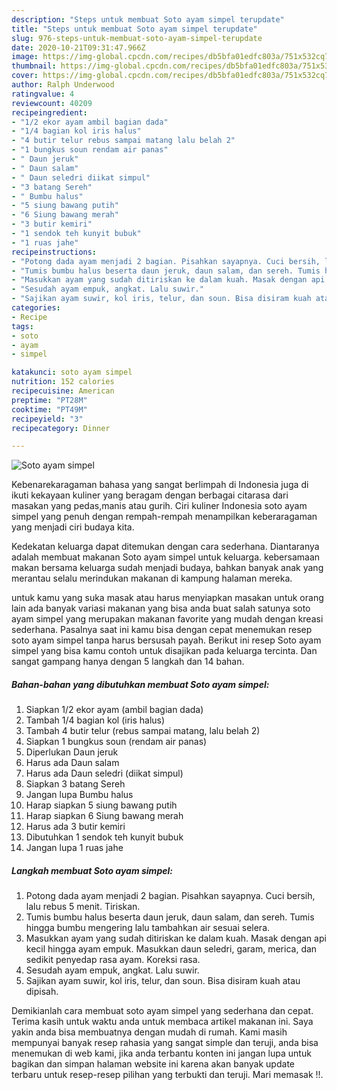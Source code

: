 ```yaml
---
description: "Steps untuk membuat Soto ayam simpel terupdate"
title: "Steps untuk membuat Soto ayam simpel terupdate"
slug: 976-steps-untuk-membuat-soto-ayam-simpel-terupdate
date: 2020-10-21T09:31:47.966Z
image: https://img-global.cpcdn.com/recipes/db5bfa01edfc803a/751x532cq70/soto-ayam-simpel-foto-resep-utama.jpg
thumbnail: https://img-global.cpcdn.com/recipes/db5bfa01edfc803a/751x532cq70/soto-ayam-simpel-foto-resep-utama.jpg
cover: https://img-global.cpcdn.com/recipes/db5bfa01edfc803a/751x532cq70/soto-ayam-simpel-foto-resep-utama.jpg
author: Ralph Underwood
ratingvalue: 4
reviewcount: 40209
recipeingredient:
- "1/2 ekor ayam ambil bagian dada"
- "1/4 bagian kol iris halus"
- "4 butir telur rebus sampai matang lalu belah 2"
- "1 bungkus soun rendam air panas"
- " Daun jeruk"
- " Daun salam"
- " Daun seledri diikat simpul"
- "3 batang Sereh"
- " Bumbu halus"
- "5 siung bawang putih"
- "6 Siung bawang merah"
- "3 butir kemiri"
- "1 sendok teh kunyit bubuk"
- "1 ruas jahe"
recipeinstructions:
- "Potong dada ayam menjadi 2 bagian. Pisahkan sayapnya. Cuci bersih, lalu rebus 5 menit. Tiriskan."
- "Tumis bumbu halus beserta daun jeruk, daun salam, dan sereh. Tumis hingga bumbu mengering lalu tambahkan air sesuai selera."
- "Masukkan ayam yang sudah ditiriskan ke dalam kuah. Masak dengan api kecil hingga ayam empuk. Masukkan daun seledri, garam, merica, dan sedikit penyedap rasa ayam. Koreksi rasa."
- "Sesudah ayam empuk, angkat. Lalu suwir."
- "Sajikan ayam suwir, kol iris, telur, dan soun. Bisa disiram kuah atau dipisah."
categories:
- Recipe
tags:
- soto
- ayam
- simpel

katakunci: soto ayam simpel 
nutrition: 152 calories
recipecuisine: American
preptime: "PT28M"
cooktime: "PT49M"
recipeyield: "3"
recipecategory: Dinner

---
```



![Soto ayam simpel](https://img-global.cpcdn.com/recipes/db5bfa01edfc803a/751x532cq70/soto-ayam-simpel-foto-resep-utama.jpg)

Kebenarekaragaman bahasa yang sangat berlimpah di Indonesia juga di ikuti kekayaan kuliner yang beragam dengan berbagai citarasa dari masakan yang pedas,manis atau gurih. Ciri kuliner Indonesia soto ayam simpel yang penuh dengan rempah-rempah menampilkan keberaragaman yang menjadi ciri budaya kita.




Kedekatan keluarga dapat ditemukan dengan cara sederhana. Diantaranya adalah membuat makanan Soto ayam simpel untuk keluarga. kebersamaan makan bersama keluarga sudah menjadi budaya, bahkan banyak anak yang merantau selalu merindukan makanan di kampung halaman mereka.

untuk kamu yang suka masak atau harus menyiapkan masakan untuk orang lain ada banyak variasi makanan yang bisa anda buat salah satunya soto ayam simpel yang merupakan makanan favorite yang mudah dengan kreasi sederhana. Pasalnya saat ini kamu bisa dengan cepat menemukan resep soto ayam simpel tanpa harus bersusah payah.
Berikut ini resep Soto ayam simpel yang bisa kamu contoh untuk disajikan pada keluarga tercinta. Dan sangat gampang hanya dengan 5 langkah dan 14 bahan.


<!--inarticleads1-->

##### Bahan-bahan yang dibutuhkan membuat Soto ayam simpel:

1. Siapkan 1/2 ekor ayam (ambil bagian dada)
1. Tambah 1/4 bagian kol (iris halus)
1. Tambah 4 butir telur (rebus sampai matang, lalu belah 2)
1. Siapkan 1 bungkus soun (rendam air panas)
1. Diperlukan  Daun jeruk
1. Harus ada  Daun salam
1. Harus ada  Daun seledri (diikat simpul)
1. Siapkan 3 batang Sereh
1. Jangan lupa  Bumbu halus
1. Harap siapkan 5 siung bawang putih
1. Harap siapkan 6 Siung bawang merah
1. Harus ada 3 butir kemiri
1. Dibutuhkan 1 sendok teh kunyit bubuk
1. Jangan lupa 1 ruas jahe




<!--inarticleads2-->

##### Langkah membuat  Soto ayam simpel:

1. Potong dada ayam menjadi 2 bagian. Pisahkan sayapnya. Cuci bersih, lalu rebus 5 menit. Tiriskan.
1. Tumis bumbu halus beserta daun jeruk, daun salam, dan sereh. Tumis hingga bumbu mengering lalu tambahkan air sesuai selera.
1. Masukkan ayam yang sudah ditiriskan ke dalam kuah. Masak dengan api kecil hingga ayam empuk. Masukkan daun seledri, garam, merica, dan sedikit penyedap rasa ayam. Koreksi rasa.
1. Sesudah ayam empuk, angkat. Lalu suwir.
1. Sajikan ayam suwir, kol iris, telur, dan soun. Bisa disiram kuah atau dipisah.




Demikianlah cara membuat soto ayam simpel yang sederhana dan cepat. Terima kasih untuk waktu anda untuk membaca artikel makanan ini. Saya yakin anda bisa membuatnya dengan mudah di rumah. Kami masih mempunyai banyak resep rahasia yang sangat simple dan teruji, anda bisa menemukan di web kami, jika anda terbantu konten ini jangan lupa untuk bagikan dan simpan halaman website ini karena akan banyak update terbaru untuk resep-resep pilihan yang terbukti dan teruji. Mari memasak !!. 
